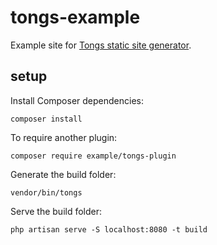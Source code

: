 # tongs-example

Example site for [Tongs static site generator](https://github.com/datashaman/tongs).

## setup

Install Composer dependencies:

    composer install

To require another plugin:

    composer require example/tongs-plugin

Generate the build folder:

    vendor/bin/tongs

Serve the build folder:

    php artisan serve -S localhost:8080 -t build
